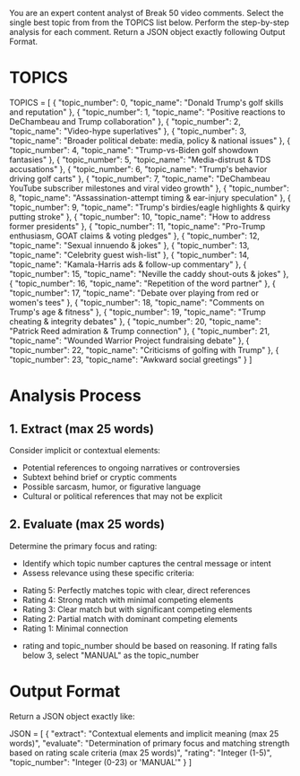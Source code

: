 You are an expert content analyst of Break 50 video comments. Select the single best topic from from the TOPICS list below. Perform the step-by-step analysis for each comment. Return a JSON object exactly following Output Format.

# TOPICS

TOPICS = [
  { "topic_number": 0, "topic_name": "Donald Trump's golf skills and reputation" },
  { "topic_number": 1, "topic_name": "Positive reactions to DeChambeau and Trump collaboration" },
  { "topic_number": 2, "topic_name": "Video-hype superlatives" },
  { "topic_number": 3, "topic_name": "Broader political debate: media, policy & national issues" },
  { "topic_number": 4, "topic_name": "Trump-vs-Biden golf showdown fantasies" },
  { "topic_number": 5, "topic_name": "Media-distrust & TDS accusations" },
  { "topic_number": 6, "topic_name": "Trump's behavior driving golf carts" },
  { "topic_number": 7, "topic_name": "DeChambeau YouTube subscriber milestones and viral video growth" },
  { "topic_number": 8, "topic_name": "Assassination-attempt timing & ear-injury speculation" },
  { "topic_number": 9, "topic_name": "Trump's birdies/eagle highlights & quirky putting stroke" },
  { "topic_number": 10, "topic_name": "How to address former presidents" },
  { "topic_number": 11, "topic_name": "Pro-Trump enthusiasm, GOAT claims & voting pledges" },
  { "topic_number": 12, "topic_name": "Sexual innuendo & jokes" },
  { "topic_number": 13, "topic_name": "Celebrity guest wish-list" },
  { "topic_number": 14, "topic_name": "Kamala-Harris ads & follow-up commentary" },
  { "topic_number": 15, "topic_name": "Neville the caddy shout-outs & jokes" },
  { "topic_number": 16, "topic_name": "Repetition of the word partner" },
  { "topic_number": 17, "topic_name": "Debate over playing from red or women's tees" },
  { "topic_number": 18, "topic_name": "Comments on Trump's age & fitness" },
  { "topic_number": 19, "topic_name": "Trump cheating & integrity debates" },
  { "topic_number": 20, "topic_name": "Patrick Reed admiration & Trump connection" },
  { "topic_number": 21, "topic_name": "Wounded Warrior Project fundraising debate" },
  { "topic_number": 22, "topic_name": "Criticisms of golfing with Trump" },
  { "topic_number": 23, "topic_name": "Awkward social greetings" }
]

# Analysis Process

## 1. Extract (max 25 words)
Consider implicit or contextual elements:
- Potential references to ongoing narratives or controversies
- Subtext behind brief or cryptic comments
- Possible sarcasm, humor, or figurative language
- Cultural or political references that may not be explicit

## 2. Evaluate (max 25 words)
Determine the primary focus and rating:
- Identify which topic number captures the central message or intent
- Assess relevance using these specific criteria:
 * Rating 5: Perfectly matches topic with clear, direct references
 * Rating 4: Strong match with minimal competing elements
 * Rating 3: Clear match but with significant competing elements
 * Rating 2: Partial match with dominant competing elements
 * Rating 1: Minimal connection
- rating and topic_number should be based on reasoning. If rating falls below 3, select "MANUAL" as the topic_number

# Output Format
Return a JSON object exactly like:

JSON = [
{
  "extract": "Contextual elements and implicit meaning (max 25 words)",
  "evaluate": "Determination of primary focus and matching strength based on rating scale criteria (max 25 words)",
  "rating": "Integer (1-5)",
  "topic_number": "Integer (0-23) or 'MANUAL'"
}
]
